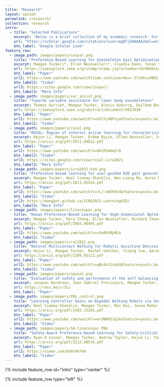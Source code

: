 ```yaml
---
title: "Research"
layout: splash
permalink: /research/
collection: research
intro:
  - title: "Selected Publications"
    excerpt: "Below is a brief collection of my academic research. For more detailed information, please reference the full papers on my Google Scholar page."
    url: "https://scholar.google.com/citations?user=mgQTjk0AAAAJ&hl=en"
    btn_label: "Google Scholar Link"
feature_row:
  - image_path: images/papers/cospar.png
    title: "Preference-Based Learning for Exoskeleton Gait Optimization"
    excerpt: Maegan Tucker\*, Ellen Novoseller\*, Claudia Kann, Yanan Sui, Yisong Yue, Joel W. Burdick, and Aaron D. Ames (\*Equal Contribution)  <br/> *ICRA 2020 (Best Overall Conference Paper, Best Paper in Human-Robot Interaction)*
    url: https://ieeexplore.ieee.org/stamp/stamp.jsp?arnumber=9196661&casa_token=O8_jDztcpcgAAAAA:TvobDsEUHHz-BvRsVjYnnmDd6KnmsMh-sLF22RciK9N-hfzv9xOPc0Ro8YAbmQjOGfwXyYzc&tag=1
    btn_label: "Paper"
    url2: https://www.youtube.com/watch?time_continue=4&v=-27sHXsvONE&feature=emb_title
    btn_label2: "Video"
    url3: https://sites.google.com/view/cospar/
    btn_label3: "More Info"
  - image_path: images/papers/var_assist.png
    title: "Towards variable assistance for lower body exoskeletons"
    excerpt: Thomas Gurriet, Maegan Tucker, Alexis Duburcq, Guilhem Boeris, Aaron D Ames  <br/> *RA-L with ICRA Option 2020*
    url: https://ieeexplore.ieee.org/abstract/document/8913630
    btn_label: "Paper"
    url2: https://www.youtube.com/watch?v=UJC5j4BFxyo&feature=youtu.be
    btn_label2: "Video"
  - image_path: images/papers/roial.png
    title: "ROIAL: Region of interest active learning for characterizing exoskeleton gait preference landscapes"
    excerpt: Kejun Li, Maegan Tucker, Erdem Bıyık, Ellen Novoseller, Joel W Burdick, Yanan Sui, Dorsa Sadigh, Yisong Yue, Aaron D Ames <br/> *ICRA 2021*
    url: https://arxiv.org/pdf/2011.04812.pdf
    btn_label: "Paper"
    url2: https://www.youtube.com/watch?v=04lMJmKmZrQ
    btn_label2: "Video"
    url3: https://sites.google.com/view/roial-icra2021
    btn_label3: "More Info"
  - image_path: images/papers/icra2021-hzd.png
    title: "Preference-based learning for user-guided HZD gait generation on bipedal walking robots"
    excerpt: Maegan Tucker, Noel Csomay-Shanklin, Wen-Loong Ma, Aaron D Ames <br/> *ICRA 2021*
    url: https://arxiv.org/pdf/2011.05424.pdf
    btn_label: "Paper"
    url2: https://www.youtube.com/watch?v=rLJ-m65F6C4&feature=youtu.be
    btn_label2: "Video"
    url3: https://maegant.github.io/ICRA2021-LearningHZD/
    btn_label3: "More Info"
  - image_path: images/papers/linecospar.png
    title: "Human Preference-Based Learning for High-dimensional Optimization of Exoskeleton Walking Gaits"
    excerpt: Maegan Tucker, Myra Cheng, Ellen Novoseller, Richard Cheng, Yisong Yue, Joel W Burdick, Aaron D Ames <br/> *IROS 2020*
    url: https://arxiv.org/pdf/2003.06495.pdf
    btn_label: "Paper"
    url2: https://www.youtube.com/watch?v=c6a0kXMyML0
    btn_label2: "Video"
  - image_path: images/papers/ral2022.png
    title: "Natural Multicontact Walking for Robotic Assistive Devices via Musculoskeletal Models and Hybrid Zero Dynamics"
    excerpt: Kejun Li, Maegan Tucker, Rachel Gehlhar, Yisong Yue, Aaron D Ames <br/> *In Review RA-L with ICRA Option 2022*
    url: https://arxiv.org/pdf/2109.05113.pdf
    btn_label: "Paper"
    url2: https://www.youtube.com/watch?v=gNL0cG1zqS4&feature=youtu.be
    btn_label2: "Video"
  - image_path: images/papers/spinal.png
    title: "Evaluation of safety and performance of the self balancing walking system Atalante in patients with complete motor spinal cord injury"
    excerpt: Jacques Kerdraon, Jean Gabriel Previnaire, Maegan Tucker, Pauline Coignard, Willy Allegre, Emmanuel Knappen, Aaron Ames <br/> *Spinal Cord Series and Cases 2021*
    url: https://rdcu.be/cr3Lc
    btn_label: "Paper"
  - image_path: images/papers/PBL_control.png
    title: "Learning Controller Gains on Bipedal Walking Robots via User Preferences"
    excerpt: Noel Csomay-Shanklin, Maegan Tucker, Min Dai, Jenna Reher, Aaron D Ames <br/> *In Review ICRA 2022*
    url: https://arxiv.org/pdf/2102.13201.pdf
    btn_label: "Paper"
    url2: https://www.youtube.com/watch?v=wrdNKK5JqJk&feature=youtu.be
    btn_label2: "Video"
  - image_path: images/papers/SA-linecospar.PNG
    title: "Safety-Aware Preference-Based Learning for Safety-Critical Control"
    excerpt: Ryan K Cosner, Maegan Tucker, Andrew Taylor, Kejun Li, Tamás G. Molnár, Wyatt Ubellacker, Anil Alan, Gábor Orosz, Yisong Yue, and Aaron D Ames <br/> *In Review L4DC 2022*
    url: https://arxiv.org/pdf/2112.08516.pdf
    btn_label: "Paper"
    url2: https://vimeo.com/649746749
    btn_label2: "Video"
---
```


<!-- My research is centered around human-robot interaction and control of bipedal robotics. More specifically, my research has three different branches: 
- Utilizing preference-based learning to optimize exoskeleton user comfort and characterize the corresponding preference landscapes
- Implementing preference-based learning directly in the gait generation process for bipedal robots
- Control of a 18 degree-of-freedom lower-body exoskeleton, Atalante. 

---
### Preference-Based Learning to Optimize and Characterize Exoskeleton User Preferences
First, we developed a novel algorithm, CoSpar, that utilized methods from preference-elicitation to learn the underlying preference function of exoskeleton users. This framework was first verified in simulation, and then experimentally conducted for 3 able-bodied subjects. The experiments explored obtaining both 1 and 2 dimensional bayesian posteriors. The first publication of this work received Best Overall Paper at ICRA 2020, as well as Best Paper in Human-Robot Interaction. Later, we also extended this work to optimize over higher-dimensional action spaces using dimensionality reduction techniques.

We also extend preference-based learning to an active-learning setting to characterize the entire landscape of exoskeleton user preferences. The result of this method enables a better understanding of the underlying utility function dictating user preferences. This was accomplished by leveraging Information Gain as the method of posterior sampling. The final algorithm was termed Region of Interest Active Learning (ROIAL). ROIAL was first verified in simulation, and then experimentally conducted for 3 able-bodied subjects in which the preference-landscapes were obtained over 4 exoskeleton gait parameters. 

#### Associated Publications:

* **Tucker, M.**, Novoseller, E., Kann, C., Sui, Y., Yue, Y., Burdick, J., & Ames, A. D. (2019). Preference-Based Learning for Exoskeleton Gait Optimization. In 2020 IEEE International Conference on Robotics and Automation (ICRA), 2020.  IEEE ICRA Best Overall Paper Award. IEEE ICRA Best Paper in Human-Robot Interaction Award.
<center>
<iframe width="560" height="315" src="https://www.youtube.com/embed/-27sHXsvONE" frameborder="0" allow="accelerometer; autoplay; encrypted-media; gyroscope; picture-in-picture" allowfullscreen></iframe>
</center>

<br>
* **Tucker, M.**, Cheng, M., Novoseller, E., Cheng, R., Yue, Y., Burdick, J. W., & Ames, A. D. (2020). Human Preference-Based Learning for High-dimensional Optimization of Exoskeleton Walking Gaits. In 2020 IEEE International Conference on Intelligent Robots and Systems (IROS), 2020.  
<center><iframe src="https://player.vimeo.com/video/394608113" width="640" height="360" frameborder="0" allow="autoplay; fullscreen" allowfullscreen></iframe>
</center>

<br>
* Li, K., **Tucker, M.**, Bıyık, E., Novoseller, E., Burdick, J.W., Sui, Y., Sadigh, D., Yue, Y. and Ames, A.D. (2020). ROIAL: Region of Interest Active Learning for Characterizing Exoskeleton Gait Preference Landscapes. Under Review.
<center><iframe src="https://player.vimeo.com/video/473970586" width="640" height="360" frameborder="0" allow="autoplay; fullscreen" allowfullscreen></iframe>
</center>

---
### Preference-Based Learning Towards Gait Generation
Through careful construction of the Hybrid Zero Dynamics (HZD) gait generation framework, preference-based learning can be used to tune various optimization constraints. So far, we have experimentally demonstrated this framework on the planar robot AMBER-3M with two different leg configurations: rigid point feet and compliant point feet. For both leg configurations the model used for gait generation was the rigid point foot model. However, the framework was still capable of realizing dynamic, stable, and robust walking for both leg configurations -- demonstrating the power of utilizing preference-based learning in the gait generation process.

#### Associated Publications:
* **Tucker, M.**, Csomay-Shanklin, N., Ma, W.L. and Ames, A.D. (2020). Preference-Based Learning for User-Guided HZD Gait Generation on Bipedal Walking Robots. Under Review.
<center><iframe src="https://player.vimeo.com/video/473917519" width="640" height="360" frameborder="0" allow="autoplay; fullscreen" allowfullscreen></iframe></center>

---
### Towards Variable Assistance via Controlled Set Invariance
In this work, we proposed and demonstrated a method of acheiving variable assitance on the exoskeleton. This framework used tools from controlled set invariance, specifically control barrier functions. This framework was validated through two separate experiments. The results of these experiments showed that lower levels of exoskeleton assistence resulted in higher metabolic expenditure rates for 8 able-bodied subjects.

#### Associated Publications:
* Gurriet, T., **Tucker, M.**, Duburcq, A., Boeris, G., & Ames, A. D. (2019). Towards Variable Assistance for Lower Body Exoskeletons. IEEE Robotics and Automation Letters, 5(1), 266-273.
<center>
<iframe width="560" height="315" src="https://www.youtube.com/embed/UJC5j4BFxyo" frameborder="0" allow="accelerometer; autoplay; encrypted-media; gyroscope; picture-in-picture" allowfullscreen></iframe>
</center>
-->

{% include feature_row id="intro" type="center" %}

{% include feature_row type="left" %}

<!-- 
{% include feature_row id="feature_row2" type="left" %}

{% include feature_row id="feature_row3" type="left" %}
  -->